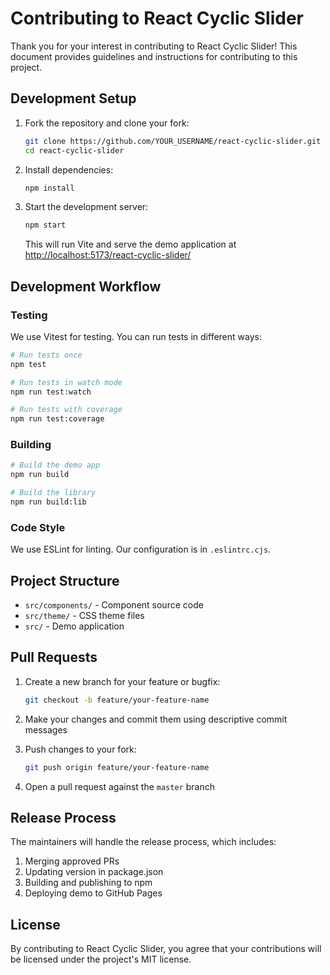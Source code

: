 # Contributing to React Cyclic Slider

Thank you for your interest in contributing to React Cyclic Slider! This document provides guidelines and instructions for contributing to this project.

## Development Setup

1. Fork the repository and clone your fork:

   ```bash
   git clone https://github.com/YOUR_USERNAME/react-cyclic-slider.git
   cd react-cyclic-slider
   ```

2. Install dependencies:

   ```bash
   npm install
   ```

3. Start the development server:

   ```bash
   npm start
   ```

   This will run Vite and serve the demo application at <http://localhost:5173/react-cyclic-slider/>

## Development Workflow

### Testing

We use Vitest for testing. You can run tests in different ways:

```bash
# Run tests once
npm test

# Run tests in watch mode
npm run test:watch

# Run tests with coverage
npm run test:coverage
```

### Building

```bash
# Build the demo app
npm run build

# Build the library
npm run build:lib
```

### Code Style

We use ESLint for linting. Our configuration is in `.eslintrc.cjs`.

## Project Structure

- `src/components/` - Component source code
- `src/theme/` - CSS theme files
- `src/` - Demo application

## Pull Requests

1. Create a new branch for your feature or bugfix:

   ```bash
   git checkout -b feature/your-feature-name
   ```

2. Make your changes and commit them using descriptive commit messages

3. Push changes to your fork:

   ```bash
   git push origin feature/your-feature-name
   ```

4. Open a pull request against the `master` branch

## Release Process

The maintainers will handle the release process, which includes:

1. Merging approved PRs
2. Updating version in package.json
3. Building and publishing to npm
4. Deploying demo to GitHub Pages

## License

By contributing to React Cyclic Slider, you agree that your contributions will be licensed under the project's MIT license.
